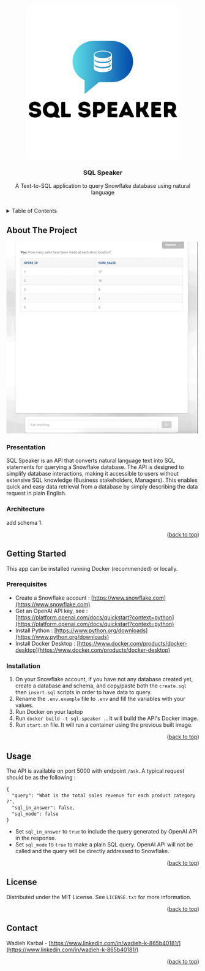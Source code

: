 <!-- Improved compatibility of back to top link: See: https://github.com/othneildrew/Best-README-Template/pull/73 -->
<a name="readme-top"></a>
<!--
*** Thanks for checking out the Best-README-Template. If you have a suggestion
*** that would make this better, please fork the repo and create a pull request
*** or simply open an issue with the tag "enhancement".
*** Don't forget to give the project a star!
*** Thanks again! Now go create something AMAZING! :D
-->

<!-- PROJECT LOGO -->
<br />
<div align="center">
  <a href="https://github.com/othneildrew/Best-README-Template">
    <img src="images/sql-speaker.png" alt="Logo" width="400" height="400">
  </a>

  <h3 align="center">SQL Speaker</h3>

  <p align="center">
    A Text-to-SQL application to query Snowflake database using natural language
    <br />
    <br />
  </p>
</div>

<!-- TABLE OF CONTENTS -->
<details>
  <summary>Table of Contents</summary>
  <ol>
    <li>
      <a href="#about-the-project">About The Project</a>
    </li>
    <li>
      <a href="#getting-started">Getting Started</a>
      <ul>
        <li><a href="#prerequisites">Prerequisites</a></li>
        <li><a href="#installation">Installation</a></li>
      </ul>
    </li>
    <li><a href="#usage">Usage</a></li>
    <li><a href="#license">License</a></li>
    <li><a href="#contact">Contact</a></li>
  </ol>
</details>



<!-- ABOUT THE PROJECT -->
## About The Project

<img src="images/screenshot.png" width="500" height="500">

### Presentation
SQL Speaker is an API that converts natural language text into SQL statements for querying a Snowflake database. The API is designed to simplify database interactions, making it accessible to users without extensive SQL knowledge (Business stakeholders, Managers). This enables quick and easy data retrieval from a database by simply describing the data request in plain English.

### Architecture

add schema
1.

<p align="right">(<a href="#readme-top">back to top</a>)</p>




<!-- GETTING STARTED -->
## Getting Started

This app can be installed running Docker (recommended) or locally.

### Prerequisites

* Create a Snowflake account : [https://www.snowflake.com](https://www.snowflake.com)
* Get an OpenAI API key, see : [https://platform.openai.com/docs/quickstart?context=python](https://platform.openai.com/docs/quickstart?context=python)
* Install Python : [https://www.python.org/downloads](https://www.python.org/downloads)
* Install Docker Desktop : [https://www.docker.com/products/docker-desktop](https://www.docker.com/products/docker-desktop)

### Installation

1. On your Snowflake account, if you have not any database created yet, create a database and schema, and copy/paste both the `create.sql` then `insert.sql` scripts in order to have data to query. 
2. Rename the `.env.example` file to `.env` and fill the variables with your values.
3. Run Docker on your laptop
4. Run `docker build -t sql-speaker .`. It will build the API's Docker image.
5. Run `start.sh` file. It will run a container using the previous built image.

<p align="right">(<a href="#readme-top">back to top</a>)</p>



<!-- USAGE EXAMPLES -->
## Usage

The API is available on port 5000 with endpoint `/ask`. A typical request should be as the following :

```
{
  "query": "What is the total sales revenue for each product category ?",
  "sql_in_answer": false,
  "sql_mode": false
}
```
* Set `sql_in_answer` to `true` to include the query generated by OpenAI API in the response.
* Set `sql_mode` to `true` to make a plain SQL query. OpenAI API will not be called and the query will be directly addressed to Snowflake.

<p align="right">(<a href="#readme-top">back to top</a>)</p>

<!-- LICENSE -->
## License

Distributed under the MIT License. See `LICENSE.txt` for more information.

<p align="right">(<a href="#readme-top">back to top</a>)</p>



<!-- CONTACT -->
## Contact

Wadieh Karbal - [https://www.linkedin.com/in/wadieh-k-865b40181/](https://www.linkedin.com/in/wadieh-k-865b40181/)

<p align="right">(<a href="#readme-top">back to top</a>)</p>
